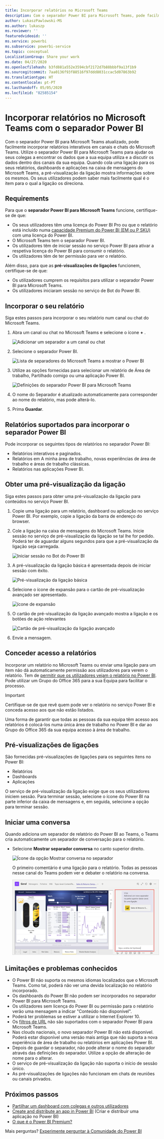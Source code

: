 ```yaml
---
title: Incorporar relatórios no Microsoft Teams
description: Com o separador Power BI para Microsoft Teams, pode facilmente incorporar relatórios interativos em canais e chats.
author: LukaszPawlowski-MS
ms.author: lukaszp
ms.reviewer: ''
featuredvideoid: ''
ms.service: powerbi
ms.subservice: powerbi-service
ms.topic: conceptual
LocalizationGroup: Share your work
ms.date: 04/27/2020
ms.openlocfilehash: b3fd881a552e3594cbf2172d7b88bbbf9a13f1b9
ms.sourcegitcommit: 7aa0136f93f88516f97ddd8031ccac5d07863b92
ms.translationtype: HT
ms.contentlocale: pt-PT
ms.lasthandoff: 05/05/2020
ms.locfileid: "82585154"
---
```

# <a name="embed-reports-in-microsoft-teams-with-the-power-bi-tab"></a>Incorporar relatórios no Microsoft Teams com o separador Power BI

Com o separador Power BI para Microsoft Teams atualizado, pode facilmente incorporar relatórios interativos em canais e chats do Microsoft Teams. Utilize o separador Power BI para Microsoft Teams para ajudar os seus colegas a encontrar os dados que a sua equipa utiliza e a discutir os dados dentro dos canais da sua equipa.  Quando cola uma ligação para os seus relatórios, dashboards e aplicações na caixa de mensagens do Microsoft Teams, a pré-visualização da ligação mostra informações sobre os mesmos. Os seus utilizadores podem saber mais facilmente qual é o item para o qual a ligação os direciona.

## <a name="requirements"></a>Requirements

Para que o **separador Power BI para Microsoft Teams** funcione, certifique-se de que:

- Os seus utilizadores têm uma licença do Power BI Pro ou que o relatório está incluído numa [capacidade Premium do Power BI (EM ou P SKU)](service-premium-what-is.md) com uma licença do Power BI.
- O Microsoft Teams tem o separador Power BI.
- Os utilizadores têm de iniciar sessão no serviço Power BI para ativar a respetiva licença do Power BI para consumir o relatório.
- Os utilizadores têm de ter permissão para ver o relatório.

Além disso, para que as **pré-visualizações de ligações** funcionem, certifique-se de que:
- Os utilizadores cumprem os requisitos para utilizar o separador Power BI para Microsoft Teams.
- Os utilizadores iniciaram sessão no serviço de Bot do Power BI. 


## <a name="embed-your-report"></a>Incorporar o seu relatório

Siga estes passos para incorporar o seu relatório num canal ou chat do Microsoft Teams.

1. Abra um canal ou chat no Microsoft Teams e selecione o ícone **+** .

    ![Adicionar um separador a um canal ou chat](media/service-embed-report-microsoft-teams/service-embed-report-microsoft-teams-add.png)

2. Selecione o separador Power BI.

    ![Lista de separadores do Microsoft Teams a mostrar o Power BI](media/service-embed-report-microsoft-teams/service-embed-report-microsoft-teams-tab.png)

3. Utilize as opções fornecidas para selecionar um relatório de Área de trabalho, Partilhado comigo ou uma aplicação Power BI.

    ![Definições do separador Power BI para Microsoft Teams](media/service-embed-report-microsoft-teams/service-embed-report-microsoft-teams-tab-settings.png)

4. O nome do Separador é atualizado automaticamente para corresponder ao nome do relatório, mas pode alterá-lo. 

5. Prima **Guardar**.

## <a name="supported-reports-for-embedding-the-power-bi-tab"></a>Relatórios suportados para incorporar o separador Power BI
Pode incorporar os seguintes tipos de relatórios no separador Power BI:

- Relatórios interativos e paginados.
- Relatórios em A minha área de trabalho, novas experiências de área de trabalho e áreas de trabalho clássicas.
- Relatórios nas aplicações Power BI.

## <a name="get-a-link-preview"></a>Obter uma pré-visualização da ligação

Siga estes passos para obter uma pré-visualização da ligação para conteúdos no serviço Power BI.

1. Copie uma ligação para um relatório, dashboard ou aplicação no serviço Power BI. Por exemplo, copie a ligação da barra de endereço do browser.

2. Cole a ligação na caixa de mensagens do Microsoft Teams. Inicie sessão no serviço de pré-visualização da ligação se tal lhe for pedido. Poderá ter de aguardar alguns segundos para que a pré-visualização da ligação seja carregada.

    ![Iniciar sessão no Bot do Power BI](media/service-embed-report-microsoft-teams/service-teams-link-preview-sign-in-needed.png)

3. A pré-visualização da ligação básica é apresentada depois de iniciar sessão com êxito.

    ![Pré-visualização da ligação básica](media/service-embed-report-microsoft-teams/service-teams-link-preview-basic.png)

4. Selecione o ícone de expansão para o cartão de pré-visualização avançado ser apresentado.

    ![ícone de expansão](media/service-embed-report-microsoft-teams/service-teams-link-preview-expand-icon.png)

5. O cartão de pré-visualização da ligação avançado mostra a ligação e os botões de ação relevantes

    ![Cartão de pré-visualização da ligação avançado](media/service-embed-report-microsoft-teams/service-teams-link-preview-nice-card.png)

6. Envie a mensagem.



## <a name="grant-access-to-reports"></a>Conceder acesso a relatórios

Incorporar um relatório no Microsoft Teams ou enviar uma ligação para um item não dá automaticamente permissão aos utilizadores para verem o relatório. Tem de [permitir que os utilizadores vejam o relatório no Power BI](service-share-dashboards.md). Pode utilizar um Grupo do Office 365 para a sua Equipa para facilitar o processo. 

> [!IMPORTANT]
> Certifique-se de que revê quem pode ver o relatório no serviço Power BI e conceda acesso aos que não estão listados.

Uma forma de garantir que todas as pessoas da sua equipa têm acesso aos relatórios é colocá-los numa única área de trabalho no Power BI e dar ao Grupo do Office 365 da sua equipa acesso à área de trabalho.

## <a name="link-previews"></a>Pré-visualizações de ligações 

São fornecidas pré-visualizações de ligações para os seguintes itens no Power BI:
- Relatórios
- Dashboards
- Aplicações

O serviço de pré-visualização da ligação exige que os seus utilizadores iniciem sessão. Para terminar sessão, selecione o ícone do Power BI na parte inferior da caixa de mensagens e, em seguida, selecione a opção para terminar sessão.

## <a name="start-a-conversation"></a>Iniciar uma conversa

Quando adiciona um separador de relatório do Power BI ao Teams, o Teams cria automaticamente um separador de conversação para o relatório. 

- Selecione **Mostrar separador conversa** no canto superior direito.

    ![Ícone da opção Mostrar conversa no separador](media/service-embed-report-microsoft-teams/power-bi-teams-conversation-icon.png)

    O primeiro comentário é uma ligação para o relatório. Todas as pessoas nesse canal do Teams podem ver e debater o relatório na conversa.

    ![Separador de conversa](media/service-embed-report-microsoft-teams/power-bi-teams-conversation-tab.png)

## <a name="known-issues-and-limitations"></a>Limitações e problemas conhecidos

- O Power BI não suporta os mesmos idiomas localizados que o Microsoft Teams. Como tal, poderá não ver uma devida localização no relatório incorporado.
- Os dashboards do Power BI não podem ser incorporados no separador Power BI para Microsoft Teams.
- Os utilizadores sem licença do Power BI ou permissão para o relatório verão uma mensagem a indicar "Conteúdo não disponível".
- Poderá ter problemas se estiver a utilizar o Internet Explorer 10. <!--You can look at the [browsers support for Power BI](consumer/end-user-browsers.md) and for [Office 365](https://products.office.com/office-system-requirements#Browsers-section). -->
- Os [filtros de URL](service-url-filters.md) não são suportados com o separador Power BI para Microsoft Teams.
- Nas clouds nacionais, o novo separador Power BI não está disponível. Poderá estar disponível uma versão mais antiga que não suporta a nova experiência de área de trabalho ou relatórios em aplicações Power BI. 
- Depois de guardar o separador, não pode alterar o nome do separador através das definições do separador. Utilize a opção de alteração de nome para o alterar.
- O serviço de pré-visualização da ligação não suporta o início de sessão único.
- As pré-visualizações de ligações não funcionam em chats de reuniões ou canais privados.

## <a name="next-steps"></a>Próximos passos
- [Partilhar um dashboard com colegas e outros utilizadores](service-share-dashboards.md)  
- [Create and distribute an app in Power BI](service-create-distribute-apps.md) (Criar e distribuir uma aplicação no Power BI)  
- [O que é o Power BI Premium?](service-premium-what-is.md)

Mais perguntas? [Experimente perguntar à Comunidade do Power BI](https://community.powerbi.com/)
